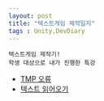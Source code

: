 ```yaml
---
layout: post
title: "텍스트게임 제작일지"
tags : Unity,DevDiary
---
```


```
텍스트게임 제작기!
학생 대상으로 내가 진행한 특강
```

* [TMP 오류](./TMP오류.html)
* [텍스트 읽어오기](./스트림리더사용하기.html)
